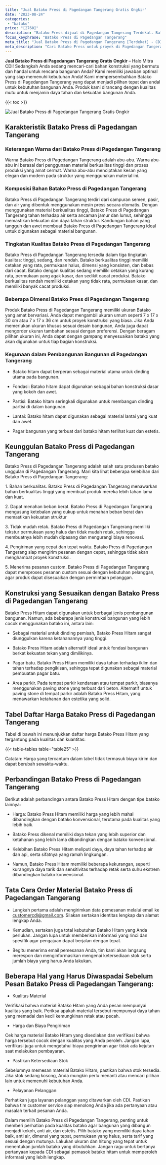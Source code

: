 ```yaml
---
title: "Jual Batako Press di Pagedangan Tangerang Gratis Ongkir"
date: "2023-08-24"
categories:
 - "batako"
price: "[2760]"
description: "Batako Press dijual di Pagedangan Tangerang Terdekat. Batako Press ini sering digunakan dalam proyek pembangunan sebagai bahan bangunan dinding yang kuat dan tahan lama. Hubungi kami untuk informasi lebih lanjut."
focus_keyphrase: "Batako Press di Pagedangan Tangerang"
meta_title: "Jual Batako Press di Pagedangan Tangerang [Terdekat] - CDI"
meta_description: "Cari Batako Press untuk proyek di Pagedangan Tangerang? Kami menawarkan Batako Press berkualitas untuk bahan bangunan dinding. Dapatkan penawaran terbaik sekarang."
---
```


**Jual Batako Press di Pagedangan Tangerang Gratis Ongkir** – Halo Mitra CDI! Sedangkah Anda sedang mencari-cari bahan konstruksi yang bermutu dan handal untuk rencana bangunan Anda? Kami memiliki jawaban optimal yang siap memenuhi kebutuhan Anda! Kami mempersembahkan Batako Press di Pagedangan Tangerang yang dapat menjadi pilihan tepat dan andal untuk kebutuhan bangunan Anda. Produk kami dirancang dengan kualitas mutu untuk menjamin daya tahan dan kekuatan bangunan Anda.

{{< toc >}}

![Jual Batako Press di Pagedangan Tangerang Gratis Ongkir](/images/batako/batako-press-20.jpg)

## Karakteristik Batako Press di Pagedangan Tangerang

### Keterangan Warna dari Batako Press di Pagedangan Tangerang

Warna Batako Press di Pagedangan Tangerang adalah abu-abu. Warna abu-abu ini berasal dari penggunaan material berkualitas tinggi dan proses produksi yang amat cermat. Warna abu-abu menciptakan kesan yang elegan dan modern pada struktur yang menggunakan material ini.

### Komposisi Bahan Batako Press di Pagedangan Tangerang

Batako Press di Pagedangan Tangerang terdiri dari campuran semen, pasir, dan air yang dibentuk menggunakan mesin press secara otomatis. Dengan menggunakan material berkualitas tinggi, Batako Press di Pagedangan Tangerang tahan terhadap air serta ancaman jamur dan lumut, sehingga memastikan kekuatan dan daya tahan struktur. Kandungan bahan yang tangguh dan awet membuat Batako Press di Pagedangan Tangerang ideal untuk digunakan sebagai material bangunan.

### Tingkatan Kualitas Batako Press di Pagedangan Tangerang

Batako Press di Pagedangan Tangerang tersedia dalam tiga tingkatan kualitas: tinggi, sedang, dan rendah. Batako berkualitas tinggi memiliki cetakan yang rata, permukaan halus, dimensi yang konsisten, dan bebas dari cacat. Batako dengan kualitas sedang memiliki cetakan yang kurang rata, permukaan yang agak kasar, dan sedikit cacat produksi. Batako berkualitas rendah memiliki cetakan yang tidak rata, permukaan kasar, dan memiliki banyak cacat produksi.

### Beberapa Dimensi Batako Press di Pagedangan Tangerang

Produk Batako Press di Pagedangan Tangerang memiliki ukuran Batako yang amat bervariasi. Anda dapat mengambil ukuran umum seperti 7 x 17 x 30 cm atau 7 x 17 x 36 cm untuk proyek konstruksi yang biasa. Jika Anda memerlukan ukuran khusus sesuai desain bangunan, Anda juga dapat mengorder ukuran tambahan sesuai dengan preferensi. Dengan beragam pilihan ukuran ini, Anda dapat dengan gampang menyesuaikan batako yang akan digunakan untuk tiap bagian konstruksi.

### Kegunaan dalam Pembangunan Bangunan di Pagedangan Tangerang

*   Batako hitam dapat berperan sebagai material utama untuk dinding utama pada bangunan.

*   Fondasi: Batako hitam dapat digunakan sebagai bahan konstruksi dasar yang kokoh dan awet.

*   Partisi: Batako hitam seringkali digunakan untuk membangun dinding partisi di dalam bangunan.

*   Lantai: Batako hitam dapat digunakan sebagai material lantai yang kuat dan awet.

*   Pagar bangunan yang terbuat dari batako hitam terlihat kuat dan estetis.

## Keunggulan Batako Press di Pagedangan Tangerang

Batako Press di Pagedangan Tangerang adalah salah satu produsen batako unggulan di Pagedangan Tangerang. Mari kita lihat beberapa kelebihan dari Batako Press di Pagedangan Tangerang:

1\.  Bahan berkualitas. Batako Press di Pagedangan Tangerang menawarkan bahan berkualitas tinggi yang membuat produk mereka lebih tahan lama dan kuat.

2\.  Dapat menahan beban berat. Batako Press di Pagedangan Tangerang mengusung ketebalan yang cukup untuk menahan beban berat dan memastikan kekuatan struktur

3\.  Tidak mudah retak. Batako Press di Pagedangan Tangerang memiliki tekstur permukaan yang halus dan tidak mudah retak, sehingga membuatnya lebih mudah dipasang dan mengurangi biaya renovasi.

4\.  Pengiriman yang cepat dan tepat waktu. Batako Press di Pagedangan Tangerang siap mengirim pesanan dengan cepat, sehingga tidak akan menghambat proyek konstruksi.

5\.  Menerima pesanan custom. Batako Press di Pagedangan Tangerang dapat memproses pesanan custom sesuai dengan kebutuhan pelanggan, agar produk dapat disesuaikan dengan permintaan pelanggan.

## Konstruksi yang Sesuaikan dengan Batako Press di Pagedangan Tangerang

Batako Press Hitam dapat digunakan untuk berbagai jenis pembangunan bangunan. Namun, ada beberapa jenis konstruksi bangunan yang lebih cocok menggunakan batako ini, antara lain:

*   Sebagai material untuk dinding pemisah, Batako Press Hitam sangat diunggulkan karena ketahanannya yang tinggi.

*   Batako Press Hitam adalah alternatif ideal untuk fondasi bangunan berkat kekuatan tekan yang dimilikinya.

*   Pagar batu. Batako Press Hitam memiliki daya tahan terhadap iklim dan tahan terhadap pengikisan, sehingga tepat digunakan sebagai material pembuatan pagar batu.

*   Area parkir. Pada tempat parkir kendaraan atau tempat parkir, biasanya menggunakan paving stone yang terbuat dari beton. Alternatif untuk paving stone di tempat parkir adalah Batako Press Hitam, yang menawarkan ketahanan dan estetika yang solid.

## Tabel Daftar Harga Batako Press di Pagedangan Tangerang

Tabel di bawah ini menunjukkan daftar harga Batako Press Hitam yang tergantung pada kualitas dan kuantitas:

{{< table-tables table="table25" >}}

Catatan: Harga yang tercantum dalam tabel tidak termasuk biaya kirim dan dapat berubah sewaktu-waktu.

## Perbandingan Batako Press di Pagedangan Tangerang

Berikut adalah perbandingan antara Batako Press Hitam dengan tipe batako lainnya:

*   Harga: Batako Press Hitam memiliki harga yang lebih mahal dibandingkan dengan batako konvensional, terutama pada kualitas yang lebih baik.

*   Batako Press dikenal memiliki daya tekan yang lebih superior dan ketahanan yang lebih lama dibandingkan dengan batako konvensional.

*   Kelebihan Batako Press Hitam meliputi daya, daya tahan terhadap air dan api, serta sifatnya yang ramah lingkungan.

*   Namun, Batako Press Hitam memiliki beberapa kekurangan, seperti kurangnya daya tarik dan sensitivitas terhadap retak serta suhu ekstrem dibandingkan batako konvensional.

## Tata Cara Order Material Batako Press di Pagedangan Tangerang

*   Langkah pertama adalah mengirimkan data pemesanan melalui email ke customercdi@gmail.com. Silakan sertakan identitas lengkap dan alamat lengkap Anda.

*   Kemudian, sertakan juga total kebutuhan Batako Hitam yang Anda perlukan. Jangan lupa untuk memberikan informasi yang rinci dan spesifik agar pengajuan dapat berjalan dengan tepat.

*   Begitu menerima email pemesanan Anda, tim kami akan langsung merespon dan menginformasikan mengenai ketersediaan stok serta jumlah biaya yang harus Anda lakukan.

## Beberapa Hal yang Harus Diwaspadai Sebelum Pesan Batako Press di Pagedangan Tangerang:

*   Kualitas Material

Verifikasi bahwa material Batako Hitam yang Anda pesan mempunyai kualitas yang baik. Periksa apakah material tersebut mempunyai daya tahan yang memadai dan kecil kemungkinan retak atau pecah.

*   Harga dan Biaya Pengiriman

Cek harga material Batako Hitam yang disediakan dan verifikasi bahwa harga tersebut cocok dengan kualitas yang Anda peroleh. Jangan lupa, verifikasi juga untuk mengetahui biaya pengiriman agar tidak ada kejutan saat melakukan pembayaran.

*   Pastikan Ketersediaan Stok

Sebelumnya memesan material Batako Hitam, pastikan bahwa stok tersedia. Jika stok sedang kosong, Anda mungkin perlu menanti atau mencari pilihan lain untuk memenuhi kebutuhan Anda.

*   Pelayanan Pelanggan

Perhatikan juga layanan pelanggan yang ditawarkan oleh CDI. Pastikan bahwa tim customer service siap menolong Anda jika ada pertanyaan atau masalah terkait pesanan Anda.

Dalam memilih Batako Press di Pagedangan Tangerang, penting untuk memberi perhatian pada kualitas batako agar bangunan yang dibangun menjadi kokoh, anti air, dan estetis. Pilih batako yang memiliki daya tahan baik, anti air, dimensi yang tepat, permukaan yang halus, serta tarif yang sesuai dengan mutunya. Lakukan ukuran dan hitung yang tepat untuk menentukan jumlah batako yang dibutuhkan. Jangan ragu untuk bertanya pertanyaan kepada CDI sebagai pemasok batako hitam untuk memperoleh informasi yang lebih lengkap.